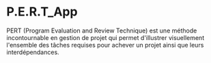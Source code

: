 # P.E.R.T_App
PERT (Program Evaluation and Review Technique) est une méthode incontournable en gestion de projet qui permet d'illustrer visuellement l'ensemble des tâches requises pour achever un projet ainsi que leurs interdépendances.


